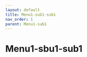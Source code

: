 ```yaml
---
layout: default
title: Menu1-sub1-sub1
nav_order: 1
parent: Menu1-sub1
---
```


# Menu1-sbu1-sub1
